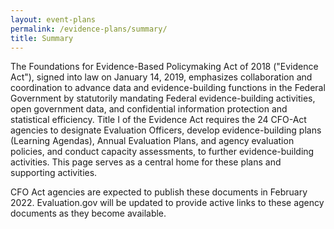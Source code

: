 ```yaml
---
layout: event-plans
permalink: /evidence-plans/summary/
title: Summary
---
```


The Foundations for Evidence-Based Policymaking Act of 2018 ("Evidence Act"), signed into law on January 14, 2019, emphasizes collaboration and coordination to advance data and evidence-building functions in the Federal Government by statutorily mandating Federal evidence-building activities, open government data, and confidential information protection and statistical efficiency. Title I of the Evidence Act requires the 24 CFO-Act agencies to designate Evaluation Officers, develop evidence-building plans (Learning Agendas), Annual Evaluation Plans, and agency evaluation policies, and conduct capacity assessments, to further evidence-building activities. This page serves as a central home for these plans and supporting activities.

<p>CFO Act agencies are expected to publish these documents in February 2022. Evaluation.gov will be updated to provide active links to these agency documents as they become available.</p>